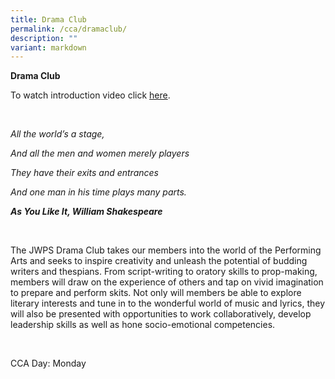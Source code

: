 ```yaml
---
title: Drama Club
permalink: /cca/dramaclub/
description: ""
variant: markdown
---
```

**Drama Club**
<br>

To watch introduction video click [here](https://youtu.be/4-QLskuDYPM).

<br>


*All the world’s a stage,*

*And all the men and women merely players*

*They have their exits and entrances*

*And one man in his time plays many parts.*

***As You Like It, William Shakespeare***


<br>

The JWPS Drama Club takes our members into the world of the Performing Arts and seeks to inspire creativity and unleash the potential of budding writers and thespians. From script-writing to oratory skills to prop-making, members will draw on the experience of others and tap on vivid imagination to prepare and perform skits. Not only will members be able to explore literary interests and tune in to the wonderful world of music and lyrics, they will also be presented with opportunities to work collaboratively, develop leadership skills as well as hone socio-emotional competencies.

<br>

CCA Day: Monday